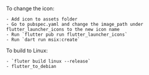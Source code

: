 To change the icon: 

    - Add icon to assets folder
    - Go to pubspec.yaml and change the image_path under flutter_launcher_icons to the new icon name
    - Run `flutter pub run flutter_launcher_icons`
    - Run `dart run msix:create`
    
To build to Linux: 

	- `fluter build linux --release`
	- flutter_to_debian
